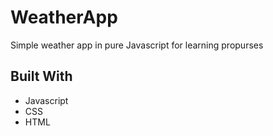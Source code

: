 # WeatherApp
Simple weather app in pure Javascript for learning propurses

## Built With
* Javascript
* CSS
* HTML




